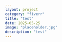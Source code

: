 ```yaml
---
layout: project
category: "fiverr"
title: "test"
date: 2025-05-25
image: "placeholder.jpg"
description: "test"
---
```


